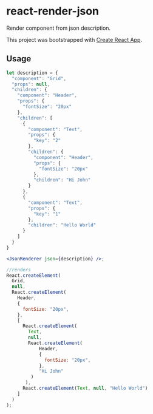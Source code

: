 # react-render-json
Render component from json description.

This project was bootstrapped with [Create React App](https://github.com/facebook/create-react-app).

## Usage

```jsx
let description = {
  "component": "Grid",
  "props": null,
  "children": {
    "component": "Header",
    "props": {
      "fontSize": "20px"
    },
    "children": [
      {
        "component": "Text",
        "props": {
          "key": "2"
        },
        "children": {
          "component": "Header",
          "props": {
            "fontSize": "20px"
          },
          "children": "Hi John"
        }
      },
      {
        "component": "Text",
        "props": {
          "key": "1"
        },
        "children": "Hello World"
      }
    ]
  }
}

<JsonRenderer json={description} />;

//renders
React.createElement(
  Grid,
  null,
  React.createElement(
    Header,
    {
      fontSize: "20px",
    },
    [
      React.createElement(
        Text,
        null,
        React.createElement(
            Header,
            {
              fontSize: "20px",
            },
            "Hi John"
         )
       ),
      React.createElement(Text, null, "Hello World")
    ]
  )
);
```
